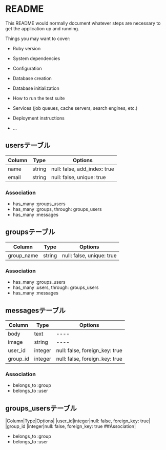 # README

This README would normally document whatever steps are necessary to get the
application up and running.

Things you may want to cover:

* Ruby version

* System dependencies

* Configuration

* Database creation

* Database initialization

* How to run the test suite

* Services (job queues, cache servers, search engines, etc.)

* Deployment instructions

* ...

## usersテーブル
|Column|Type|Options|
|------|----|-------|
|name|string|null: false, add_index: true|
|email|string| null: false, unique: true|

### Association
- has_many :groups_users
- has_many :groups, through: groups_users
- has_many :messages


## groupsテーブル
|Column|Type|Options|
|------|----|-------|
|group_name|string|null: false, unique: true|

### Association
- has_many :groups_users
- has_many :users, through: groups_users
- has_many :messages



## messagesテーブル
|Column|Type|Options|
|------|----|-------|
|body|text|----|
|image|string|----|
|user_id|integer|null: false, foreign_key: true|
|group_id|integer|null: false, foreign_key: true|

### Association
- belongs_to :group
- belongs_to :user


## groups_usersテーブル
|Column|Type|Options|
|user_id|integer|null: false, foreign_key: true|
|group_id |integer|null: false, foreign_key: true
##Association|
- belongs_to :group
- belongs_to :user
